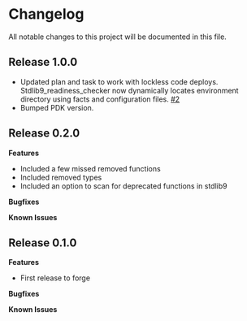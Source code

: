 # Changelog

All notable changes to this project will be documented in this file.

## Release 1.0.0

- Updated plan and task to work with lockless code deploys. Stdlib9_readiness_checker now dynamically locates environment directory using facts and configuration files. [#2](https://github.com/benjamin-robertson/stdlib9_readiness_checker/issues/2)
- Bumped PDK version.

## Release 0.2.0

**Features**

- Included a few missed removed functions
- Included removed types
- Included an option to scan for deprecated functions in stdlib9

**Bugfixes**

**Known Issues**

## Release 0.1.0

**Features**

- First release to forge

**Bugfixes**

**Known Issues**
